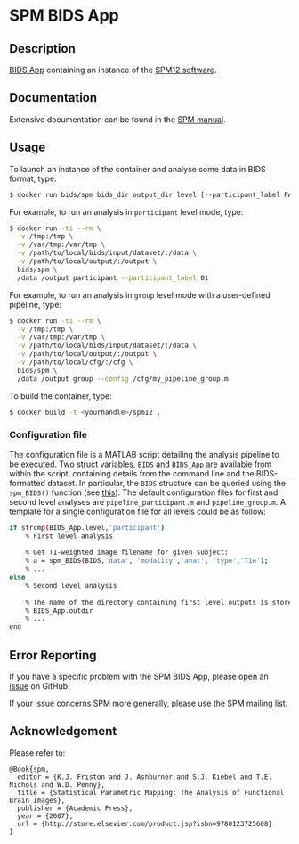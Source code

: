 # SPM BIDS App

## Description

[BIDS App](http://bids-apps.neuroimaging.io/) containing an instance of the [SPM12 software](http://www.fil.ion.ucl.ac.uk/spm/).

## Documentation

Extensive documentation can be found in the [SPM manual](http://www.fil.ion.ucl.ac.uk/spm/doc/manual.pdf).

## Usage

To launch an instance of the container and analyse some data in BIDS format, type:

```bash
$ docker run bids/spm bids_dir output_dir level [--participant_label PARTICIPANT_LABEL [PARTICIPANT_LABEL ...]] [--config CFG_FILE]
```

For example, to run an analysis in ```participant``` level mode, type:

```bash
$ docker run -ti --rm \
  -v /tmp:/tmp \
  -v /var/tmp:/var/tmp \
  -v /path/to/local/bids/input/dataset/:/data \
  -v /path/to/local/output/:/output \
  bids/spm \
  /data /output participant --participant_label 01
```

For example, to run an analysis in ```group``` level mode with a user-defined pipeline, type:

```bash
$ docker run -ti --rm \
  -v /tmp:/tmp \
  -v /var/tmp:/var/tmp \
  -v /path/to/local/bids/input/dataset/:/data \
  -v /path/to/local/output/:/output \
  -v /path/to/local/cfg/:/cfg \
  bids/spm \
  /data /output group --config /cfg/my_pipeline_group.m
```

To build the container, type:

```bash
$ docker build -t <yourhandle>/spm12 .
```

### Configuration file

The configuration file is a MATLAB script detailing the analysis pipeline to be executed. Two struct variables, ```BIDS``` and ```BIDS_App``` are available from within the script, containing details from the command line and the BIDS-formatted dataset. In particular, the ```BIDS``` structure can be queried using the ```spm_BIDS()``` function (see [this](https://en.wikibooks.org/wiki/SPM/BIDS)). The default configuration files for first and second level analyses are ```pipeline_participant.m``` and ```pipeline_group.m```. A template for a single configuration file for all levels could be as follow:

```bash
if strcmp(BIDS_App.level,'participant')
    % First level analysis
    
    % Get T1-weighted image filename for given subject:
    % a = spm_BIDS(BIDS,'data', 'modality','anat', 'type','T1w');
    % ...
else
    % Second level analysis
    
    % The name of the directory containing first level outputs is stored in:
    % BIDS_App.outdir
    % ...
end
```

## Error Reporting

If you have a specific problem with the SPM BIDS App, please open an [issue](https://github.com/BIDS-Apps/SPM/issues) on GitHub.

If your issue concerns SPM more generally, please use the [SPM mailing list](https://www.jiscmail.ac.uk/cgi-bin/webadmin?A0=spm).

## Acknowledgement

Please refer to:

```
@Book{spm,
  editor = {K.J. Friston and J. Ashburner and S.J. Kiebel and T.E. Nichols and W.D. Penny},
  title = {Statistical Parametric Mapping: The Analysis of Functional Brain Images},
  publisher = {Academic Press},
  year = {2007},
  url = {http://store.elsevier.com/product.jsp?isbn=9780123725608} 
}
```
